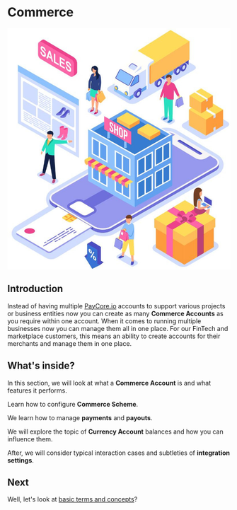 # Commerce

![Commerce](images/commerce-illustration.jpg)

## Introduction

Instead of having multiple [PayCore.io](http://PayCore.io) accounts to support various projects or business entities now you can create as many  **Commerce Accounts**  as you require within one account. When it comes to running multiple businesses now you can manage them all in one place. For our FinTech and marketplace customers, this means an ability to create accounts for their merchants and manage them in one place.

## What's inside?

In this section, we will look at what a **Commerce Account** is and what features it performs.

Learn how to configure **Commerce Scheme**.

We learn how to manage **payments** and **payouts**.

We will explore the topic of **Currency Account** balances and how you can influence them.

After, we will consider typical interaction cases and subtleties of **integration settings**.

## Next

Well, let's look at [basic terms and concepts](/products/commerce/basic-concepts/)?